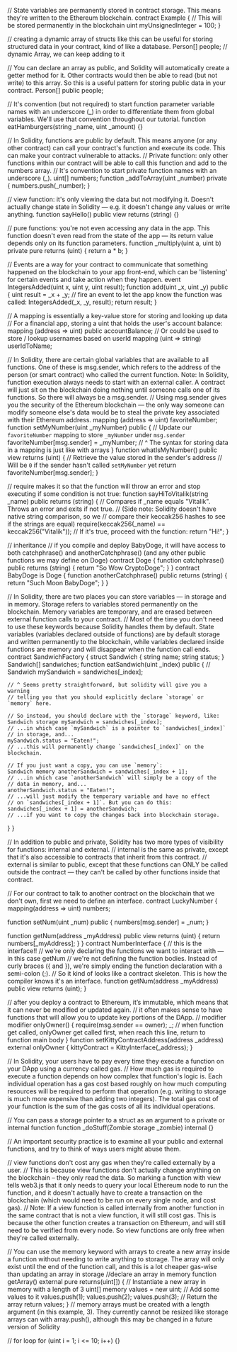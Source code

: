 // State variables are permanently stored in contract storage. This means they're written to the Ethereum blockchain. 
contract Example {
  // This will be stored permanently in the blockchain
  uint myUnsignedInteger = 100;
}

// creating a dynamic array of structs like this can be useful for storing structured data in your contract, kind of like a database.
Person[] people; // dynamic Array, we can keep adding to it

// You can declare an array as public, and Solidity will automatically create a getter method for it. Other contracts would then be able to read (but not write) to this array. So this is a useful pattern for storing public data in your contract.
Person[] public people;

// It's convention (but not required) to start function parameter variable names with an underscore (_) in order to differentiate them from global variables. We'll use that convention throughout our tutorial.
function eatHamburgers(string _name, uint _amount) {}

// In Solidity, functions are public by default. This means anyone (or any other contract) can call your contract's function and execute its code. This can make your contract vulnerable to attacks.
// Private function: only other functions within our contract will be able to call this function and add to the numbers array. 
// It's convention to start private function names with an underscore (_).
uint[] numbers;
function _addToArray(uint _number) private {
  numbers.push(_number);
}

// view function: it's only viewing the data but not modifying it. Doesn't actually change state in Solidity — e.g. it doesn't change any values or write anything.
function sayHello() public view returns (string) {}

// pure functions: you're not even accessing any data in the app. This function doesn't even read from the state of the app — its return value depends only on its function parameters.
function _multiply(uint a, uint b) private pure returns (uint) {
  return a * b;
}

// Events are a way for your contract to communicate that something happened on the blockchain to your app front-end, which can be 'listening' for certain events and take action when they happen.
event IntegersAdded(uint x, uint y, uint result);
function add(uint _x, uint _y) public {
  uint result = _x + _y;
  // fire an event to let the app know the function was called:
  IntegersAdded(_x, _y, result);
  return result;
}

// A mapping is essentially a key-value store for storing and looking up data
// For a financial app, storing a uint that holds the user's account balance:
mapping (address => uint) public accountBalance;
// Or could be used to store / lookup usernames based on userId
mapping (uint => string) userIdToName;

// In Solidity, there are certain global variables that are available to all functions. One of these is msg.sender, which refers to the address of the person (or smart contract) who called the current function. Note: In Solidity, function execution always needs to start with an external caller. A contract will just sit on the blockchain doing nothing until someone calls one of its functions. So there will always be a msg.sender.
// Using msg.sender gives you the security of the Ethereum blockchain — the only way someone can modify someone else's data would be to steal the private key associated with their Ethereum address.
mapping (address => uint) favoriteNumber;
function setMyNumber(uint _myNumber) public {
  // Update our `favoriteNumber` mapping to store `_myNumber` under `msg.sender`
  favoriteNumber[msg.sender] = _myNumber;
  // ^ The syntax for storing data in a mapping is just like with arrays
}
function whatIsMyNumber() public view returns (uint) {
  // Retrieve the value stored in the sender's address
  // Will be `0` if the sender hasn't called `setMyNumber` yet
  return favoriteNumber[msg.sender];
}

// require makes it so that the function will throw an error and stop executing if some condition is not true:
function sayHiToVitalik(string _name) public returns (string) {
  // Compares if _name equals "Vitalik". Throws an error and exits if not true.
  // (Side note: Solidity doesn't have native string comparison, so we
  // compare their keccak256 hashes to see if the strings are equal)
  require(keccak256(_name) == keccak256("Vitalik"));
  // If it's true, proceed with the function:
  return "Hi!";
}

// inheritance
// if you compile and deploy BabyDoge, it will have access to both catchphrase() and anotherCatchphrase() (and any other public functions we may define on Doge)
contract Doge {
  function catchphrase() public returns (string) {
    return "So Wow CryptoDoge";
  }
}
contract BabyDoge is Doge {
  function anotherCatchphrase() public returns (string) {
    return "Such Moon BabyDoge";
  }
}

// In Solidity, there are two places you can store variables — in storage and in memory. Storage refers to variables stored permanently on the blockchain. Memory variables are temporary, and are erased between external function calls to your contract.
// Most of the time you don't need to use these keywords because Solidity handles them by default. State variables (variables declared outside of functions) are by default storage and written permanently to the blockchain, while variables declared inside functions are memory and will disappear when the function call ends.
contract SandwichFactory {
  struct Sandwich {
    string name;
    string status;
  }
  Sandwich[] sandwiches;
  function eatSandwich(uint _index) public {
    // Sandwich mySandwich = sandwiches[_index];

    // ^ Seems pretty straightforward, but solidity will give you a warning
    // telling you that you should explicitly declare `storage` or `memory` here.

    // So instead, you should declare with the `storage` keyword, like:
    Sandwich storage mySandwich = sandwiches[_index];
    // ...in which case `mySandwich` is a pointer to `sandwiches[_index]`
    // in storage, and...
    mySandwich.status = "Eaten!";
    // ...this will permanently change `sandwiches[_index]` on the blockchain.

    // If you just want a copy, you can use `memory`:
    Sandwich memory anotherSandwich = sandwiches[_index + 1];
    // ...in which case `anotherSandwich` will simply be a copy of the 
    // data in memory, and...
    anotherSandwich.status = "Eaten!";
    // ...will just modify the temporary variable and have no effect 
    // on `sandwiches[_index + 1]`. But you can do this:
    sandwiches[_index + 1] = anotherSandwich;
    // ...if you want to copy the changes back into blockchain storage.
  }
}

// In addition to public and private, Solidity has two more types of visibility for functions: internal and external. 
// internal is the same as private, except that it's also accessible to contracts that inherit from this contract.
// external is similar to public, except that these functions can ONLY be called outside the contract — they can't be called by other functions inside that contract.


// For our contract to talk to another contract on the blockchain that we don't own, first we need to define an interface.
contract LuckyNumber {
  mapping(address => uint) numbers;

  function setNum(uint _num) public {
    numbers[msg.sender] = _num;
  }

  function getNum(address _myAddress) public view returns (uint) {
    return numbers[_myAddress];
  }
}
contract NumberInterface {  // this is the interface!!
  // we're only declaring the functions we want to interact with — in this case getNum
  // we're not defining the function bodies. Instead of curly braces ({ and }), we're simply ending the function declaration with a semi-colon (;).
  // So it kind of looks like a contract skeleton. This is how the compiler knows it's an interface.
  function getNum(address _myAddress) public view returns (uint);
}

// after you deploy a contract to Ethereum, it’s immutable, which means that it can never be modified or updated again.
// it often makes sense to have functions that will allow you to update key portions of the DApp.
// modifier
modifier onlyOwner() {
    require(msg.sender == owner);
    _;      // when function get called, onlyOwner get called first, when reach this line, return to function main body
}
function setKittyContractAddress(address _address) external onlyOwner {
    kittyContract = KittyInterface(_address);
}

// In Solidity, your users have to pay every time they execute a function on your DApp using a currency called gas.
// How much gas is required to execute a function depends on how complex that function's logic is. Each individual operation has a gas cost based roughly on how much computing resources will be required to perform that operation (e.g. writing to storage is much more expensive than adding two integers). The total gas cost of your function is the sum of the gas costs of all its individual operations.


// You can pass a storage pointer to a struct as an argument to a private or internal function
function _doStuff(Zombie storage _zombie) internal {}

//  An important security practice is to examine all your public and external functions, and try to think of ways users might abuse them. 

// view functions don't cost any gas when they're called externally by a user.
// This is because view functions don't actually change anything on the blockchain – they only read the data. So marking a function with view tells web3.js that it only needs to query your local Ethereum node to run the function, and it doesn't actually have to create a transaction on the blockchain (which would need to be run on every single node, and cost gas).
// Note: If a view function is called internally from another function in the same contract that is not a view function, it will still cost gas. This is because the other function creates a transaction on Ethereum, and will still need to be verified from every node. So view functions are only free when they're called externally.

// You can use the memory keyword with arrays to create a new array inside a function without needing to write anything to storage. The array will only exist until the end of the function call, and this is a lot cheaper gas-wise than updating an array in storage
//declare an array in memory
function getArray() external pure returns(uint[]) {
  // Instantiate a new array in memory with a length of 3
  uint[] memory values = new uint[](3);
  // Add some values to it
  values.push(1);
  values.push(2);
  values.push(3);
  // Return the array
  return values;
}
// memory arrays must be created with a length argument (in this example, 3). They currently cannot be resized like storage arrays can with array.push(), although this may be changed in a future version of Solidity

// for loop
for (uint i = 1; i <= 10; i++) {}




